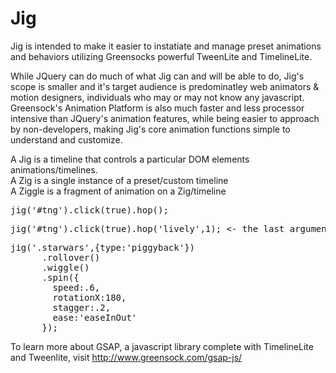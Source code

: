 Jig
===

Jig is intended to make it easier to instatiate and manage preset animations and behaviors utilizing Greensocks powerful TweenLite and TimelineLite.

While JQuery can do much of what Jig can and will be able to do, Jig's scope is smaller and it's target audience is predominatley web animators & motion designers, individuals who may or may not know any javascript. Greensock's Animation Platform is also much faster and less processor intensive than JQuery's animation features, while being easier to approach by non-developers, making Jig's core animation functions simple to understand and customize.

A Jig is a timeline that controls a particular DOM elements animations/timelines.
<br/>
A Zig is a single instance of a preset/custom timeline
<br/>
A Ziggle is a fragment of animation on a Zig/timeline

<pre>
jig('#tng').click(true).hop();
</pre>
<pre>
jig('#tng').click(true).hop('lively',1); <- the last argument tells it 'when' to animate
</pre>
<pre>
jig('.starwars',{type:'piggyback'})
      .rollover()
      .wiggle()
      .spin({
        speed:.6,
        rotationX:180,
        stagger:.2,
        ease:'easeInOut'
      });
</pre>

To learn more about GSAP, a javascript library complete with TimelineLite and Tweenlite, visit http://www.greensock.com/gsap-js/
